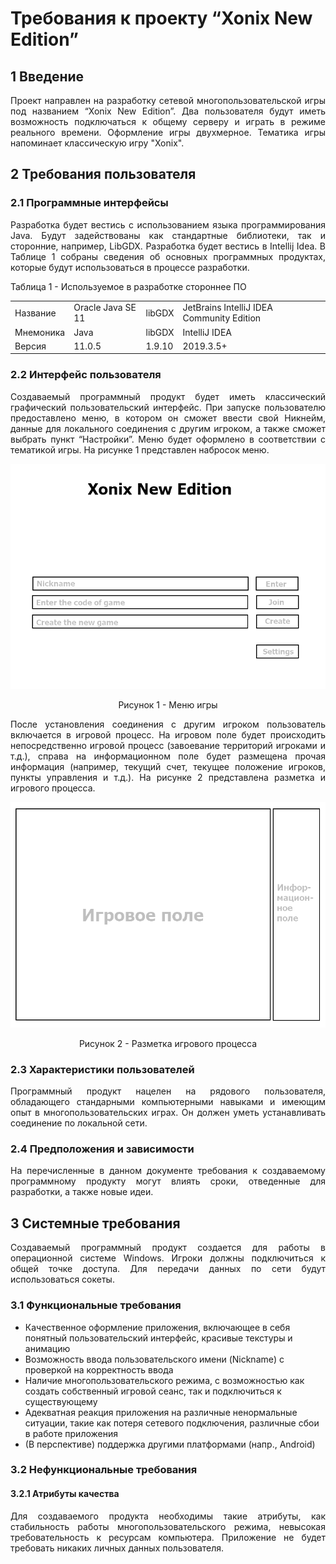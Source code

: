 <h1>Требования к проекту “Xonix New Edition”</h1>
<h2>1 Введение</h2>
<p align = "justify">Проект направлен на разработку сетевой многопользовательской игры под названием “Xonix New Edition”. Два пользователя будут иметь возможность подключаться к общему серверу и играть в режиме реального времени. Оформление игры двухмерное. Тематика игры напоминает классическую игру "Xonix".</p>
<h2>2 Требования пользователя</h2>
<h3>2.1 Программные интерфейсы</h3>
<p align = "justify">Разработка будет вестись с использованием языка программирования Java. Будут задействованы как стандартные библиотеки, так и сторонние, например, LibGDX. Разработка будет вестись в Intellij Idea. В Таблице 1 собраны сведения об основных программных продуктах, которые будут использоваться в процессе разработки.</p>

Таблица 1 - Используемое в разработке стороннее ПО
<table align="center">
  <tr>
    <td>Название</td>
    <td>Oracle Java SE 11</td>
    <td>libGDX</td>
    <td>JetBrains IntelliJ IDEA Community Edition </td>
  </tr>
    <tr>
    <td>Мнемоника</td>
    <td>Java</td>
    <td>libGDX</td>
    <td>IntelliJ IDEA</td>
  </tr>
    <tr>
    <td>Версия</td>
    <td>11.0.5</td>
    <td>1.9.10</td>
    <td>2019.3.5+</td>
  </tr>
</table>
<h3>2.2 Интерфейс пользователя</h3>
<p align = "justify">Создаваемый программный продукт будет иметь классический графический пользовательский интерфейс. При запуске пользователю предоставлено меню, в котором он сможет ввести свой Никнейм, данные для локального соединения с другим игроком, а также сможет выбрать пункт “Настройки”. Меню будет оформлено в соответствии с тематикой игры. На рисунке 1 представлен набросок меню.
<p align="center">
<img src="images/image_1.png" alt="Меню игры">
</p>
<p align = "center">Рисунок 1 - Меню игры</p>

<p align = "justify">После установления соединения с другим игроком пользователь включается в игровой процесс. На игровом поле будет происходить непосредственно игровой процесс (завоевание территорий игроками и т.д.), справа на информационном поле будет размещена прочая информация (например, текущий счет, текущее положение игроков, пункты управления и т.д.). На рисунке 2 представлена разметка и игрового процесса.</p>
<p align="center">
<img src="images/image_2.png" alt="Разметка игрового процесса">
</p> 
<p align = "center">Рисунок 2 - Разметка игрового процесса</p>

<h3>2.3 Характеристики пользователей</h3>
<p align = "justify">Программный продукт нацелен на рядового пользователя, обладающего стандарными компьютерными навыками и имеющим опыт в многопользовательских играх. Он должен уметь устанавливать соединение по локальной сети.</p>
<h3>2.4 Предположения и зависимости</h3>
<p align = "justify">На перечисленные в данном документе требования к создаваемому программному продукту могут влиять сроки, отведенные для разработки, а также новые идеи.</p>
<h2>3 Системные требования</h2>
<p align = "justify">Создаваемый программный продукт создается для работы в операционной системе Windows. Игроки должны подключиться к общей точке доступа. Для передачи данных по сети будут использоваться сокеты.</p>
<h3>3.1 Функциональные требования</h3>
<ul>
 <li>Качественное оформление приложения, включающее в себя понятный пользовательский интерфейс, красивые текстуры и анимацию</li>
 <li>Возможность ввода пользовательского имени (Nickname) с проверкой на корректность ввода</li>
 <li>Наличие многопользовательского режима, с возможностью как создать собственный игровой сеанс, так и подключиться к существующему</li>
 <li>Адекватная реакция приложения на различные ненормальные ситуации, такие как потеря сетевого подключения, различные сбои в работе приложения</li>
 <li>(В перспективе) поддержка другими платформами (напр., Android)</li>
</ul>
<h3>3.2 Нефункциональные требования</h3>
<h4>3.2.1 Атрибуты качества</h4>
<p align = "justify">Для создаваемого продукта необходимы такие атрибуты, как стабильность работы многопользовательского режима, невысокая требовательность к ресурсам компьютера. Приложение не будет требовать никаких личных данных пользователя.</p>
